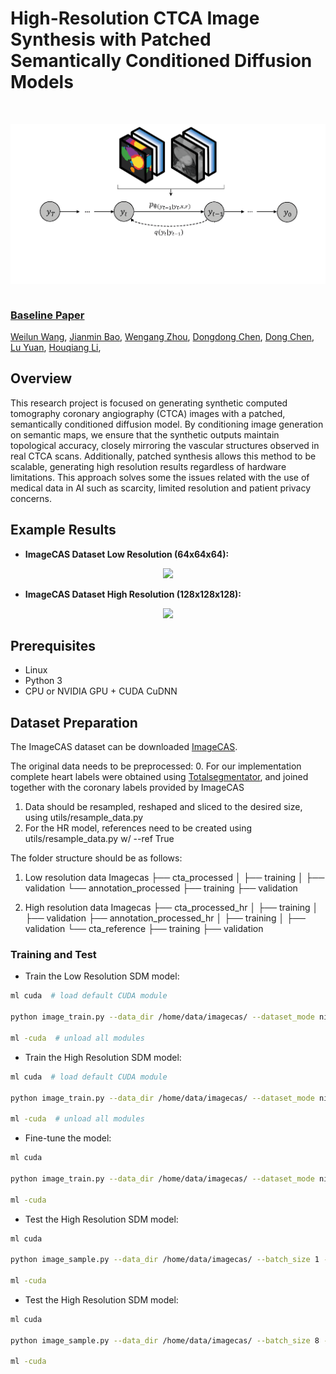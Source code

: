 # High-Resolution CTCA Image Synthesis with Patched Semantically Conditioned Diffusion Models

&nbsp;

<img src='assets/figura_slice-02.png' align="left">

&nbsp;

### [Baseline Paper](https://arxiv.org/abs/2207.00050)

[Weilun Wang](https://scholar.google.com/citations?hl=zh-CN&user=YfV4aCQAAAAJ), [Jianmin Bao](https://scholar.google.com/citations?hl=zh-CN&user=hjwvkYUAAAAJ), [Wengang Zhou](https://scholar.google.com/citations?hl=zh-CN&user=8s1JF8YAAAAJ), [Dongdong Chen](https://scholar.google.com/citations?hl=zh-CN&user=sYKpKqEAAAAJ), [Dong Chen](https://scholar.google.com/citations?hl=zh-CN&user=_fKSYOwAAAAJ), [Lu Yuan](https://scholar.google.com/citations?hl=zh-CN&user=k9TsUVsAAAAJ), [Houqiang Li](https://scholar.google.com/citations?hl=zh-CN&user=7sFMIKoAAAAJ),

## Overview

This research project is focused on generating synthetic computed tomography coronary angiography (CTCA) images with a patched, semantically conditioned diffusion model. By conditioning image generation on semantic maps, we ensure that the synthetic outputs maintain topological accuracy, closely mirroring the vascular structures observed in real CTCA scans. Additionally, patched synthesis allows this method to be scalable, generating high resolution results regardless of hardware limitations. This approach solves some the issues related with the use of medical data in AI such as scarcity, limited resolution and patient privacy concerns.


## Example Results
* **ImageCAS Dataset Low Resolution (64x64x64):**

<p align='center'>  
  <img src='assets/results_lr-03.png'/>
</p>

* **ImageCAS Dataset High Resolution (128x128x128):**

<p align='center'>  
  <img src='assets/results_hr-03.png'/>
</p>


## Prerequisites
- Linux
- Python 3
- CPU or NVIDIA GPU + CUDA CuDNN

## Dataset Preparation
The ImageCAS dataset can be downloaded [ImageCAS](https://github.com/XiaoweiXu/ImageCAS-A-Large-Scale-Dataset-and-Benchmark-for-Coronary-Artery-Segmentation-based-on-CT.git).

The original data needs to be preprocessed:
0. For our implementation complete heart labels were obtained using [Totalsegmentator](https://totalsegmentator.com/), and joined together with the coronary labels provided by ImageCAS
1. Data should be resampled, reshaped and sliced to the desired size, using utils/resample_data.py 
2. For the HR model, references need to be created using utils/resample_data.py w/ --ref True

The folder structure should be as follows:
1. Low resolution data
Imagecas
├── cta_processed
│   ├── training
│   ├── validation
└── annotation_processed
    ├── training
    ├── validation


2. High resolution data
Imagecas
├── cta_processed_hr
│   ├── training
│   ├── validation
├── annotation_processed_hr
│   ├── training
│   ├── validation
└── cta_reference
    ├── training
    ├── validation


### Training and Test

- Train the Low Resolution SDM model:
```bash
ml cuda  # load default CUDA module

python image_train.py --data_dir /home/data/imagecas/ --dataset_mode nifti --lr 1e-4 --batch_size 1 --attention_resolutions 16,8 --diffusion_steps 1000 --image_size 64 --learn_sigma True --noise_schedule cosine --num_channels 128 --num_head_channels 64 --num_res_blocks 2 --resblock_updown True --use_fp16 True --use_scale_shift_norm True --use_checkpoint True --num_classes 9 --class_cond True --no_instance True --lr_anneal_steps 20000

ml -cuda  # unload all modules
```

- Train the High Resolution SDM model:
```bash
ml cuda  # load default CUDA module

python image_train.py --data_dir /home/data/imagecas/ --dataset_mode nifti_hr --lr 1e-4 --batch_size 1 --attention_resolutions 16,8 --diffusion_steps 1000 --image_size 128 --learn_sigma True --noise_schedule cosine --num_channels 128 --num_head_channels 64 --num_res_blocks 2 --resblock_updown True --use_fp16 True --use_scale_shift_norm True --use_checkpoint False --num_classes 9 --class_cond True --no_instance True --lr_anneal_steps 40000 --reference True --pos_emb True

ml -cuda  # unload all modules
```

- Fine-tune the model:
```bash
ml cuda

python image_train.py --data_dir /home/data/imagecas/ --dataset_mode nifti --lr 1e-4 --batch_size 1 --attention_resolutions 16,8 --diffusion_steps 1000 --image_size 64 --learn_sigma True --noise_schedule cosine --num_channels 128 --num_head_channels 64 --num_res_blocks 2 --resblock_updown True --use_fp16 True --use_scale_shift_norm True --use_checkpoint True --num_classes 9 --class_cond True --no_instance True --lr_anneal_steps 40000 --drop_rate 0.2 --resume_checkpoint ./logs/model_folder/model020000.pt

ml -cuda
```

- Test the High Resolution SDM model:
```bash
ml cuda

python image_sample.py --data_dir /home/data/imagecas/ --batch_size 1 --dataset_mode nifti --attention_resolutions 16,8 --diffusion_steps 1000 --image_size 64 --learn_sigma True --noise_schedule cosine --num_channels 128 --num_head_channels 64 --num_res_blocks 2 --resblock_updown True --use_fp16 True --use_scale_shift_norm True  --num_classes 9 --class_cond True --no_instance True --num_samples 1 --s 1 --model_path ./logs/model_folder/model040000.pt --results_path ./results/results_name --history False --reference True --pos_emb True

ml -cuda
```

- Test the High Resolution SDM model:
```bash
ml cuda

python image_sample.py --data_dir /home/data/imagecas/ --batch_size 8 --dataset_mode nifti_hr --attention_resolutions 16,8 --diffusion_steps 1000 --image_size 128 --learn_sigma True --noise_schedule cosine --num_channels 128 --num_head_channels 64 --num_res_blocks 2 --resblock_updown True --use_fp16 True --use_scale_shift_norm True  --num_classes 9 --class_cond True --no_instance True --num_samples 8 --s 1 --model_path ./logs/model_folder/model040000.pt --results_path ./results/results_name --history False --reference True --pos_emb True

ml -cuda
```

